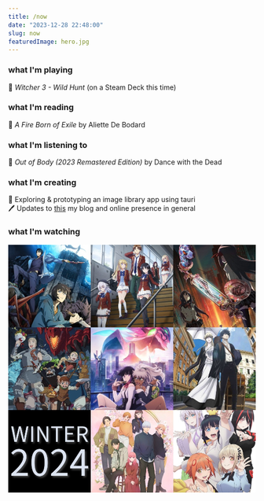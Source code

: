 ```yaml
---
title: /now
date: "2023-12-28 22:48:00"
slug: now
featuredImage: hero.jpg
---
```


<style>
    /* Let's use emoji as the bullets */
    ul li { list-style-type: none; }
    ul { padding-inline-start: 0px !important; }
</style>

### what I'm playing

- :wolf: *Witcher 3 - Wild Hunt* (on a Steam Deck this time)

### what I'm reading

- :revolving_hearts: *A Fire Born of Exile* by Aliette De Bodard

### what I'm listening to

- :zombie: *Out of Body (2023 Remastered Edition)* by Dance with the Dead

### what I'm creating

- :monocle_face: Exploring & prototyping an image library app using tauri 
- :pen: Updates to [this](https://markphilpot.com) my blog and online presence in general

### what I'm watching

![](winter_2024.jpg)
